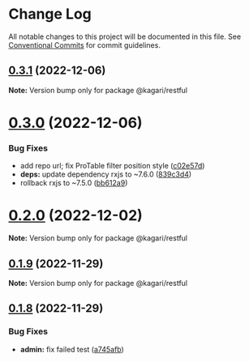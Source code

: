 # Change Log

All notable changes to this project will be documented in this file.
See [Conventional Commits](https://conventionalcommits.org) for commit guidelines.

## [0.3.1](https://github.com/kagari-project/kagari/compare/v0.3.0...v0.3.1) (2022-12-06)

**Note:** Version bump only for package @kagari/restful

# [0.3.0](https://github.com/kagari-project/kagari/compare/v0.2.1...v0.3.0) (2022-12-06)

### Bug Fixes

- add repo url; fix ProTable filter position style ([c02e57d](https://github.com/kagari-project/kagari/commit/c02e57d4ded56b48f6f5ab48b3a75f2ffe4ec9b4))
- **deps:** update dependency rxjs to ~7.6.0 ([839c3d4](https://github.com/kagari-project/kagari/commit/839c3d48981dc56ef224d75d5f506b904a0282bd))
- rollback rxjs to ~7.5.0 ([bb612a9](https://github.com/kagari-project/kagari/commit/bb612a98cf6b06972b115f5f8cff836325534796))

# [0.2.0](https://github.com/kagari-project/kagari/compare/v0.1.12...v0.2.0) (2022-12-02)

**Note:** Version bump only for package @kagari/restful

## [0.1.9](https://github.com/kagari-project/kagari/compare/v0.1.7...v0.1.9) (2022-11-29)

**Note:** Version bump only for package @kagari/restful

## [0.1.8](https://github.com/kagari-project/kagari/compare/v0.1.7...v0.1.8) (2022-11-29)

### Bug Fixes

- **admin:** fix failed test ([a745afb](https://github.com/kagari-project/kagari/commit/a745afb1e4801972944f938528ea975b88d785b3))

